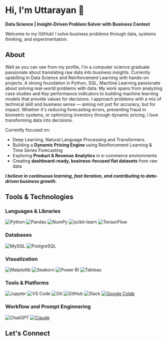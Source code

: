 # Hi, I'm Uttarayan 👋  
**Data Science | Insight-Driven Problem Solver with Business Context**

Welcome to my GitHub! I solve business problems through data, systems thinking, and experimentation. 

## About
Well as you can see from my profile, I'm a computer science graduate passionate about translating raw data into business insights. Currently upskilling in Data Science and Reinforcement Learning with hands-on 
projects. A strong foundation in Python, SQL, Machine Learning passionate about solving real-world problems with data. My work spans from analyzing case studies and Key performance indicators to building 
machine learning models that provide values for decisions.
I approach problems with a mix of technical skill and business sense — aiming not just for accuracy, but for impact. Whether it's reducing forecasting errors, preventing fraud in biometric systems, or 
optimizing inventory through dynamic pricing, I love transforming data into decisions.

Currently focused on:
- Deep Learning, Natural Language Processing and Transformers.
- Building a **Dynamic Pricing Engine** using Reinforcement Learning & Time Series Forecasting
- Exploring **Product & Revenue Analytics** in e-commerce environments
- Creating **dashboard-ready, business-focused flat datasets** from raw data

***I believe in continuous learning, fast iteration, and contributing to data-driven business growth.***

## Tools & Technologies

### Languages & Libraries  
![Python](https://img.shields.io/badge/Python-3776AB?style=for-the-badge&logo=python&logoColor=white)
![Pandas](https://img.shields.io/badge/Pandas-150458?style=for-the-badge&logo=pandas&logoColor=white)
![NumPy](https://img.shields.io/badge/Numpy-013243?style=for-the-badge&logo=numpy&logoColor=white)
![scikit-learn](https://img.shields.io/badge/Scikit--Learn-F7931E?style=for-the-badge&logo=scikit-learn&logoColor=white)
![TensorFlow](https://img.shields.io/badge/TensorFlow-%23FF6F00.svg?style=for-the-badge&logo=TensorFlow&logoColor=white)

### Databases  
![MySQL](https://img.shields.io/badge/MySQL-00758F?style=for-the-badge&logo=mysql&logoColor=white)
![PostgreSQL](https://img.shields.io/badge/PostgreSQL-336791?style=for-the-badge&logo=postgresql&logoColor=white)

### Visualization  
![Matplotlib](https://img.shields.io/badge/Matplotlib-323330?style=for-the-badge&logo=matplotlib&logoColor=white)
![Seaborn](https://img.shields.io/badge/Seaborn-2A2D3E?style=for-the-badge&logo=python&logoColor=white)
![Power BI](https://img.shields.io/badge/Power%20BI-F2C811?style=for-the-badge&logo=powerbi&logoColor=black)
![Tableau](https://img.shields.io/badge/Tableau-E97627?style=for-the-badge&logo=tableau&logoColor=white)

### Tools & Platforms  
![Jupyter](https://img.shields.io/badge/Jupyter-F37626?style=for-the-badge&logo=jupyter&logoColor=white)
![VS Code](https://img.shields.io/badge/VS%20Code-007ACC?style=for-the-badge&logo=visual-studio-code&logoColor=white)
![Git](https://img.shields.io/badge/Git-F05032?style=for-the-badge&logo=git&logoColor=white)
![GitHub](https://img.shields.io/badge/GitHub-181717?style=for-the-badge&logo=github&logoColor=white)
![Slack](https://img.shields.io/badge/Slack-4A154B?style=for-the-badge&logo=slack&logoColor=white)
[![Google Colab](https://img.shields.io/badge/Google%20Colab-F9AB00?logo=googlecolab&logoColor=fff)](#)

### Workflow and Prompt Enginnering
![ChatGPT](https://img.shields.io/badge/chatGPT-74aa9c?style=for-the-badge&logo=openai&logoColor=white)
[![Claude](https://img.shields.io/badge/Claude-D97757?logo=claude&logoColor=fff)](#)


## Let's Connect

